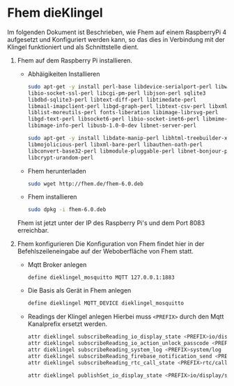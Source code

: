 # Fhem dieKlingel

Im folgenden Dokument ist Beschrieben, wie Fhem auf einem RaspberryPi 4
aufgesetzt und Konfiguriert werden kann, so das dies in Verbindung mit
der Klingel funktioniert und als Schnittstelle dient.

1. Fhem auf dem Raspberry Pi installieren.
    - Abhäigikeiten Installieren

      ```bash
      sudo apt-get -y install perl-base libdevice-serialport-perl libwww-perl
      libio-socket-ssl-perl libcgi-pm-perl libjson-perl sqlite3
      libdbd-sqlite3-perl libtext-diff-perl libtimedate-perl
      libmail-imapclient-perl libgd-graph-perl libtext-csv-perl libxml-simple-perl
      liblist-moreutils-perl fonts-liberation libimage-librsvg-perl
      libgd-text-perl libsocket6-perl libio-socket-inet6-perl libmime-base64-perl
      libimage-info-perl libusb-1.0-0-dev libnet-server-perl

      sudo apt-get -y install libdate-manip-perl libhtml-treebuilder-xpath-perl
      libmojolicious-perl libxml-bare-perl libauthen-oath-perl
      libconvert-base32-perl libmodule-pluggable-perl libnet-bonjour-perl
      libcrypt-urandom-perl
      ```

    - Fhem herunterladen

      ```bash
      sudo wget http://fhem.de/fhem-6.0.deb
      ```

    - Fhem installieren

      ```bash
      sudo dpkg -i fhem-6.0.deb
      ```

    Fhem ist jetzt unter der IP des Raspberry Pi's und dem Port 8083 erreichbar.

2. Fhem konfigurieren
    Die Konfiguration von Fhem findet hier in der Befehlszeileneingabe auf der
    Weboberfläche von Fhem statt.

    - Mqtt Broker anlegen

      ```fhem
      define dieklingel_mosquitto MQTT 127.0.0.1:1883
      ```

    - Die Basis als Gerät in Fhem anlegen

      ```bash
      define dieklingel MQTT_DEVICE dieklingel_mosquitto
      ```

    - Readings der Klingel anlegen
      Hierbei muss `<PREFIX>` durch den Mqtt Kanalprefix ersetzt werden.

      ```bash
      attr dieklingel subscribeReading_io_display_state <PREFIX>io/display/state
      attr dieklingel subscribeReading_io_action_unlock_passcode <PREFIX>io/action/unlock/passcode
      attr dieklingel subscribeReading_system_log <PREFIX>system/log
      attr dieklingel subscribeReading_firebase_notification_send <PREFIX>firebase/notification/send
      attr dieklingel subscribeReading_rtc_call_state <PREFIX>rtc/call/state

      attr dieklingel publishSet_io_display_state <PREFIX>io/display/state
      ```

